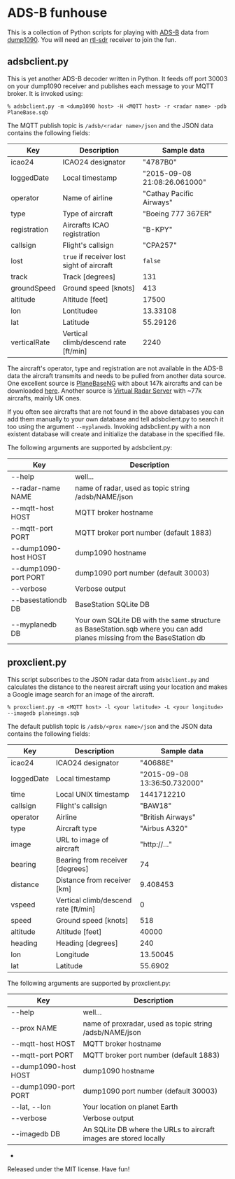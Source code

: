 **ADS-B funhouse**
==========

This is a collection of Python scripts for playing with [ADS-B](https://en.wikipedia.org/wiki/Automatic_dependent_surveillance-broadcast) data from [dump1090](https://github.com/antirez/dump1090). You will need an [rtl-sdr](http://sdr.osmocom.org/trac/wiki/rtl-sdr) receiver to join the fun.

## adsbclient.py

This is yet another ADS-B decoder written in Python. It feeds off port 30003 on your dump1090 receiver and publishes each message to your MQTT broker. It is invoked using:

`% adsbclient.py -m <dump1090 host> -H <MQTT host> -r <radar name> -pdb PlaneBase.sqb`

The MQTT publish topic is `/adsb/<radar name>/json` and the JSON data contains the following fields:

| Key          |  Description                              | Sample data                   |
| ------------ | ----------------------------------------- | ----------------------------- |
| icao24       | ICAO24 designator                         | "4787B0"
| loggedDate   | Local timestamp                           | "2015-09-08 21:08:26.061000" 
| operator     | Name of airline                           | "Cathay Pacific Airways"
| type         | Type of aircraft                          | "Boeing 777 367ER"
| registration | Aircrafts ICAO registration               | "B-KPY"
| callsign     | Flight's callsign                         | "CPA257"
| lost         | `true` if receiver lost sight of aircraft | `false`
| track        | Track [degrees]                           | 131 
| groundSpeed  | Ground speed [knots]                      | 413 
| altitude     | Altitude [feet]                           | 17500 
| lon          | Lontitudee                                | 13.33108 
| lat          | Latitude                                  | 55.29126
| verticalRate | Vertical climb/descend rate [ft/min]      | 2240

The aircraft's operator, type and registration are not available in the ADS-B data the aircraft transmits and needs to be pulled from another data source. One excellent source is [PlaneBaseNG](http://planebase.biz) with about 147k aircrafts and can be downloaded [here](http://planebase.biz/bstnsqb). Another source is [Virtual Radar Server](http://www.virtualradarserver.co.uk/Files/BaseStation.zip) with ~77k aircrafts, mainly UK ones.

If you often see aircrafts that are not found in the above databases you can add them manually to your own database and tell adsbclient.py to search it too using the argument `--myplanedb`. Invoking adsbclient.py with a non existent database will create and initialize the database in the specified file.

The following arguments are supported by adsbclient.py:

| Key                  | Description                                                       |
| -------------------- | ----------------------------------------------------------------- |
| --help               | well...
| --radar-name NAME    | name of radar, used as topic string /adsb/NAME/json
| --mqtt-host HOST     | MQTT broker hostname
| --mqtt-port PORT     | MQTT broker port number (default 1883)
| --dump1090-host HOST | dump1090 hostname
| --dump1090-port PORT | dump1090 port number (default 30003)
| --verbose            | Verbose output
| --basestationdb DB   | BaseStation SQLite DB 
| --myplanedb DB       | Your own SQLite DB with the same structure as BaseStation.sqb where you can add planes missing from the BaseStation db

## proxclient.py

This script subscribes to the JSON radar data from `adsbclient.py` and calculates the distance to the nearest aircraft using your location and makes a Google image search for an image of the aircraft.

`% proxclient.py -m <MQTT host> -l <your latitude> -L <your longitude> --imagedb planeimgs.sqb`

The default publish topic is `/adsb/<prox name>/json` and the JSON data contains the following fields:

| Key          |  Description                         | Sample data
| ------------ | ------------------------------------ | -----------
| icao24       | ICAO24 designator                    | "40688E"
| loggedDate   | Local timestamp                      | "2015-09-08 13:36:50.732000"
| time         | Local UNIX timestamp                 | 1441712210
| callsign     | Flight's callsign                    | "BAW18"
| operator     | Airline                              | "British Airways"
| type         | Aircraft type                        | "Airbus A320"
| image        | URL to image of aircraft             | "http://..."
| bearing      | Bearing from receiver [degrees]      | 74
| distance     | Distance from receiver [km]          | 9.408453
| vspeed       | Vertical climb/descend rate [ft/min] | 0
| speed        | Ground speed [knots]                 | 518
| altitude     | Altitude [feet]                      | 40000
| heading      | Heading [degrees]                    | 240
| lon          | Longitude                            | 13.50045
| lat          | Latitude                             | 55.6902

The following arguments are supported by proxclient.py:

| Key                  | Description                                                       |
| -------------------- | ----------------------------------------------------------------- |
| --help               | well...
| --prox NAME          | name of proxradar, used as topic string /adsb/NAME/json
| --mqtt-host HOST     | MQTT broker hostname
| --mqtt-port PORT     | MQTT broker port number (default 1883)
| --dump1090-host HOST | dump1090 hostname
| --dump1090-port PORT | dump1090 port number (default 30003)
| --lat, --lon         | Your location on planet Earth
| --verbose            | Verbose output
| --imagedb DB         | An SQLite DB where the URLs to aircraft images are stored locally

-
Released under the MIT license. Have fun!